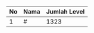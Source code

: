 | No | Nama            | Jumlah Level |
|----|-----------------|--------------|
| 1  | #    |    1323        |
